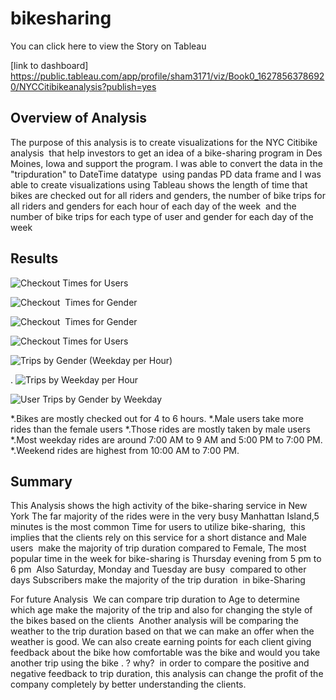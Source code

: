 # bikesharing





You can click here to view the Story on Tableau



[link to dashboard] https://public.tableau.com/app/profile/sham3171/viz/Book0_16278563786920/NYCCitibikeanalysis?publish=yes




## Overview of Analysis
The purpose of this analysis is to create visualizations for the NYC Citibike analysis  that help investors to get an idea of a bike-sharing program in Des Moines, Iowa
and support the program. I was able to convert the data in the "tripduration" to DateTime datatype  using pandas PD data frame and I was able to create visualizations using Tableau shows the length of time that bikes are checked out for all riders and genders, the number of bike trips for all riders and genders for each hour of each day of the week  and the number of bike trips for each type of user and gender for each day of the week

## Results

![Checkout Times for Users](https://user-images.githubusercontent.com/82621077/127787181-ee0ed5d7-c10b-4d51-a00d-5892ad204290.png)



![Checkout  Times for Gender](https://user-images.githubusercontent.com/82621077/127787207-d07e1b2a-2794-43cd-b5b7-8456b9ef2e0b.png)

![Checkout  Times for Gender](https://user-images.githubusercontent.com/82621077/127787215-3a858cfb-049c-4afc-8419-fefcc54ce3db.png)



![Checkout Times for Users](https://user-images.githubusercontent.com/82621077/127787216-d2bf7d42-8d81-4013-bc9d-2fdc556530bb.png)


![Trips by Gender (Weekday per Hour)](https://user-images.githubusercontent.com/82621077/127787218-8963a4f3-7b52-4624-82e9-a4ff58cc198f.png)

.
![Trips by Weekday per Hour](https://user-images.githubusercontent.com/82621077/127787220-00ccb5df-c453-4cd4-a0d3-d39572268675.png)


![User Trips by Gender by Weekday](https://user-images.githubusercontent.com/82621077/127787223-9c685427-e94e-4d9b-babe-536edbdb002a.png)

*.Bikes are mostly checked out for 4 to 6 hours.
*.Male users take  more rides than the female users
*.Those rides are mostly taken by male users
*.Most weekday rides are around 7:00 AM to 9 AM and 5:00 PM to 7:00 PM.
*.Weekend rides are highest from 10:00 AM to 7:00 PM.

## Summary
This Analysis shows the high activity of the bike-sharing service in New York The far majority of the rides were in the very busy Manhattan Island,5 minutes is the most common Time for users to utilize bike-sharing,  this implies that the clients rely on this service for a short distance and Male users  make the majority of trip duration compared to Female,
The most popular time in the week for bike-sharing is Thursday evening from 5 pm to 6 pm  Also Saturday, Monday and Tuesday are busy  compared to other days
Subscribers make the majority of the trip duration  in bike-Sharing 

For future Analysis 
We can compare trip duration to Age to determine which age make the majority of the trip and also for changing the style of the bikes based on the clients 
Another analysis will be comparing the weather to the trip duration based on that we can make an offer when the weather is good.
We can also create earning points for each client giving feedback about the bike how comfortable was the bike and would you take another trip using the bike . ? why? 
in order to compare the positive and negative feedback to trip duration, this analysis can change the profit of the company completely by better understanding the clients.
